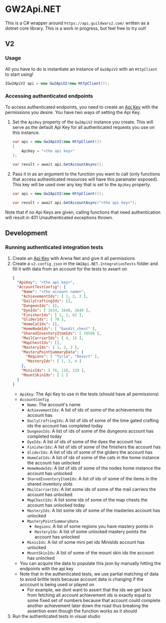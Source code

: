# GW2Api.NET

This is a C# wrapper around `https://api.guildwars2.com/` written as a dotnet core library. This is a work in progress, but feel free to try out!

## V2

### Usage
All you have to do is instantiate an instance of `Gw2ApiV2` with an `HttpClient` to start using!
```cs
IGw2ApiV2 api = new Gw2ApiV2(new HttpClient());
```

### Accessing authenticated endpoints
To access authenticated endpoints, you need to create an [Api Key](https://wiki.guildwars2.com/wiki/API:API_key) with the permissions you desire. You have two ways of setting the Api Key.
1. Set the `ApiKey` property of the `Gw2ApiV2` instance you create. This will serve as the default Api Key for all authenticated requests you use on this instance.
	```cs
    var api = new Gw2ApiV2(new HttpClient())
    {
        ApiKey = "<the api key>"
    };

    var result = await api.GetAccountAsync();
	```
1. Pass it in as an argument to the function you want to call (only functions that access authenticated resources will have this paramater exposed). This key will be used over any key that is set to the `ApiKey` property.
	```cs
	var api = new Gw2ApiV2(new HttpClient());

	var result = await api.GetAccountAsync("<the api key>");
	```
Note that if no Api Keys are given, calling functions that need authentication will result in 401 Unauthenticated exceptions thrown.

## Development

### Running authenticated integration tests
1. Create an [Api Key](https://wiki.guildwars2.com/wiki/API:API_key) with Arena Net and give it all permissions
2. Create a `v2.config.json` in the `GW2Api.NET.IntegrationTests` folder and fill it with data from an account for the tests to assert on
	```json
	{
	  "ApiKey": "<the api key>",
	  "AccountTestConfig": {
		"Name": "<the account name>",
		"AchievementIds": [ 1, 2, 3 ],
		"DailyCraftingIds": [],
		"DungeonIds": [],
		"DyeIds": [ 1634, 1640, 1649 ],
		"FinisherIds": [ 1, 2, 62 ],
		"GliderIds": [ 78 ],
		"HomeCatIds": [],
		"HomeNodeIds": [ "bandit_chest" ],
		"SharedInventoryItemIds": [ 78599 ],
		"MailCarrierIds": [ 4, 15 ],
		"MapChestIds": [],
		"MasteryIds": [ 1, 2, 3 ],
		"MasteryPointSummaryData": {
		  "Regions": [ "Tyria", "Desert" ],
		  "MasteryIds": [ 1, 3, 4 ]
		},
		"MinisIds": [ 76, 118, 129 ],
		"MountSkinIds": [ 1 ]
	  }
	}
	```
	- `ApiKey`: The Api Key to use in the tests (should have all permissions)
	- `AccountConfig`
		- `Name`: The account's name
		- `AchievementIds`: A list of ids of some of the achievements the account has
		- `DailyCraftingIds`: A list of ids of some of the time gated crafting ids the account has completed today
		- `DungeonIds`: A list of ids of some of the dungeons account has completed today
		- `DyeIds`: A list of ids of some of the dyes the account has
		- `FinisherIds`: A list of ids of some of the finishers the account has
		- `GliderIds`: A list of ids of some of the gliders the account has
		- `HomeCatIds`: A list of ids of some of the cats in the home instance the account has unlocked
		- `HomeNodeIds`: A list of ids of some of the nodes home instance the account has unlocked
		- `SharedInventoryItemIds`: A list of ids of some of the items in the shared inventory slots
		- `MailCarrierIds`: A list some ids of some of the mail carriers the account has unlocked
		- `MapChestIds`: A list some ids of some of the map chests the account has unlocked today
		- `MasteryIds`: A list some ids of some of the masteries account has unlocked
        - `MasteryPointSummaryData`
          - `Regions`: A list of some regions you have mastery points in
          - `MasteryIds`: A list of some unlocked mastery points the account has unlocked
        - `MinisIds`: A list of some mini pet ids MinisIds account has unlocked
        - `MountSkinIds`: A list of some of the mount skin ids the account has unlocked
    - You can acquire the data to populate this json by manually hitting the endpoints with the api key
	- Note that in the authenticated tests, we use partial matching of data to avoid brittle tests because account data is changing if the acccount is being used or played on
		- For example, we dont want to assert that the ids we get back from fetching all account achievement ids is exactly equal to some fixed set of numbers because that account could complete another achievement later down the road thus breaking the assertion even though the function works as it should
3. Run the authenticated tests in visual studio
